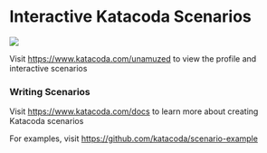 # Interactive Katacoda Scenarios

[![](http://shields.katacoda.com/katacoda/unamuzed/count.svg)](https://www.katacoda.com/unamuzed "Get your profile on Katacoda.com")

Visit https://www.katacoda.com/unamuzed to view the profile and interactive scenarios

### Writing Scenarios
Visit https://www.katacoda.com/docs to learn more about creating Katacoda scenarios

For examples, visit https://github.com/katacoda/scenario-example
